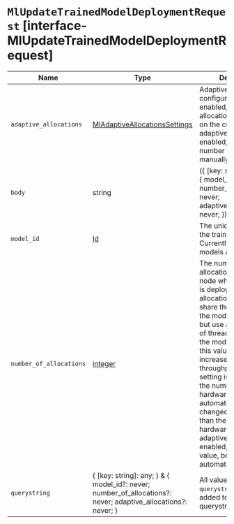 # `MlUpdateTrainedModelDeploymentRequest` [interface-MlUpdateTrainedModelDeploymentRequest]

| Name | Type | Description |
| - | - | - |
| `adaptive_allocations` | [MlAdaptiveAllocationsSettings](./MlAdaptiveAllocationsSettings.md) | Adaptive allocations configuration. When enabled, the number of allocations is set based on the current load. If adaptive_allocations is enabled, do not set the number of allocations manually. |
| `body` | string | ({ [key: string]: any; } & { model_id?: never; number_of_allocations?: never; adaptive_allocations?: never; }) | All values in `body` will be added to the request body. |
| `model_id` | [Id](./Id.md) | The unique identifier of the trained model. Currently, only PyTorch models are supported. |
| `number_of_allocations` | [integer](./integer.md) | The number of model allocations on each node where the model is deployed. All allocations on a node share the same copy of the model in memory but use a separate set of threads to evaluate the model. Increasing this value generally increases the throughput. If this setting is greater than the number of hardware threads it will automatically be changed to a value less than the number of hardware threads. If adaptive_allocations is enabled, do not set this value, because it’s automatically set. |
| `querystring` | { [key: string]: any; } & { model_id?: never; number_of_allocations?: never; adaptive_allocations?: never; } | All values in `querystring` will be added to the request querystring. |
